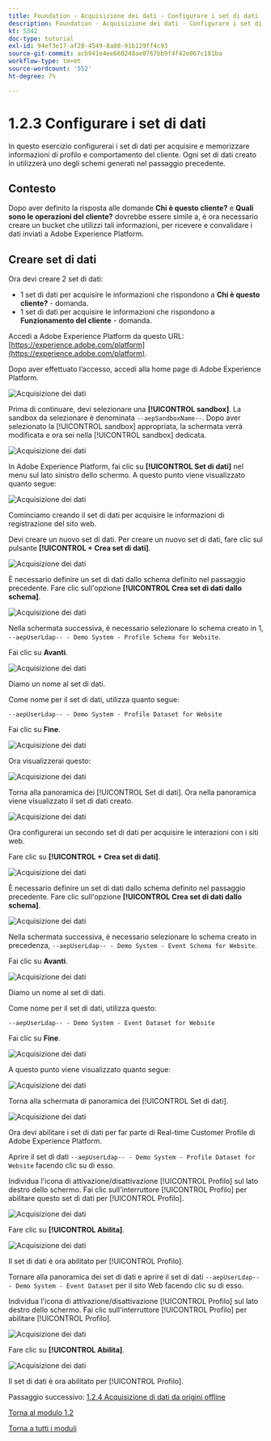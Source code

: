 ```yaml
---
title: Foundation - Acquisizione dei dati - Configurare i set di dati
description: Foundation - Acquisizione dei dati - Configurare i set di dati
kt: 5342
doc-type: tutorial
exl-id: 94ef3e17-af28-4549-8a08-91b129ff4c93
source-git-commit: acb941e4ee668248ae0767bb9f4f42e067c181ba
workflow-type: tm+mt
source-wordcount: '552'
ht-degree: 7%

---
```


# 1.2.3 Configurare i set di dati

In questo esercizio configurerai i set di dati per acquisire e memorizzare informazioni di profilo e comportamento del cliente. Ogni set di dati creato in utilizzerà uno degli schemi generati nel passaggio precedente.

## Contesto

Dopo aver definito la risposta alle domande **Chi è questo cliente?** e **Quali sono le operazioni del cliente?** dovrebbe essere simile a, è ora necessario creare un bucket che utilizzi tali informazioni, per ricevere e convalidare i dati inviati a Adobe Experience Platform.

## Creare set di dati

Ora devi creare 2 set di dati:

- 1 set di dati per acquisire le informazioni che rispondono a **Chi è questo cliente?** - domanda.
- 1 set di dati per acquisire le informazioni che rispondono a **Funzionamento del cliente** - domanda.

Accedi a Adobe Experience Platform da questo URL: [https://experience.adobe.com/platform](https://experience.adobe.com/platform).

Dopo aver effettuato l’accesso, accedi alla home page di Adobe Experience Platform.

![Acquisizione dei dati](./images/home.png)

Prima di continuare, devi selezionare una **[!UICONTROL sandbox]**. La sandbox da selezionare è denominata ``--aepSandboxName--``. Dopo aver selezionato la [!UICONTROL sandbox] appropriata, la schermata verrà modificata e ora sei nella [!UICONTROL sandbox] dedicata.

![Acquisizione dei dati](./images/sb1.png)

In Adobe Experience Platform, fai clic su **[!UICONTROL Set di dati]** nel menu sul lato sinistro dello schermo.  A questo punto viene visualizzato quanto segue:

![Acquisizione dei dati](./images/menudatasets.png)

Cominciamo creando il set di dati per acquisire le informazioni di registrazione del sito web.

Devi creare un nuovo set di dati. Per creare un nuovo set di dati, fare clic sul pulsante **[!UICONTROL + Crea set di dati]**.

![Acquisizione dei dati](./images/createdataset.png)

È necessario definire un set di dati dallo schema definito nel passaggio precedente. Fare clic sull&#39;opzione **[!UICONTROL Crea set di dati dallo schema]**.

![Acquisizione dei dati](./images/datasetfromschema.png)

Nella schermata successiva, è necessario selezionare lo schema creato in 1, `--aepUserLdap-- - Demo System - Profile Schema for Website`.

Fai clic su **Avanti**.

![Acquisizione dei dati](./images/schemaselection.png)

Diamo un nome al set di dati.

Come nome per il set di dati, utilizza quanto segue:

`--aepUserLdap-- - Demo System - Profile Dataset for Website`

Fai clic su **Fine**.

![Acquisizione dei dati](./images/datasetname.png)

Ora visualizzerai questo:

![Acquisizione dei dati](./images/dsoverview1.png)

Torna alla panoramica dei [!UICONTROL Set di dati]. Ora nella panoramica viene visualizzato il set di dati creato.

![Acquisizione dei dati](./images/dsoverview2.png)

Ora configurerai un secondo set di dati per acquisire le interazioni con i siti web.

Fare clic su **[!UICONTROL + Crea set di dati]**.

![Acquisizione dei dati](./images/createdataset.png)


È necessario definire un set di dati dallo schema definito nel passaggio precedente. Fare clic sull&#39;opzione **[!UICONTROL Crea set di dati dallo schema]**.

![Acquisizione dei dati](./images/datasetfromschema.png)

Nella schermata successiva, è necessario selezionare lo schema creato in precedenza, `--aepUserLdap-- - Demo System - Event Schema for Website`.

Fai clic su **Avanti**.

![Acquisizione dei dati](./images/schemaselectionee.png)

Diamo un nome al set di dati.

Come nome per il set di dati, utilizza questo:

`--aepUserLdap-- - Demo System - Event Dataset for Website`

Fai clic su **Fine**.

![Acquisizione dei dati](./images/datasetnameee.png)

A questo punto viene visualizzato quanto segue:

![Acquisizione dei dati](./images/finish1ee.png)

Torna alla schermata di panoramica dei [!UICONTROL Set di dati].

![Acquisizione dei dati](./images/datasetsoverview.png)

Ora devi abilitare i set di dati per far parte di Real-time Customer Profile di Adobe Experience Platform.

Aprire il set di dati `--aepUserLdap-- - Demo System - Profile Dataset for Website` facendo clic su di esso.

Individua l&#39;icona di attivazione/disattivazione [!UICONTROL Profilo] sul lato destro dello schermo.
Fai clic sull&#39;interruttore [!UICONTROL Profilo] per abilitare questo set di dati per [!UICONTROL Profilo].

![Acquisizione dei dati](./images/ds1.png)

Fare clic su **[!UICONTROL Abilita]**.

![Acquisizione dei dati](./images/ds3.png)

Il set di dati è ora abilitato per [!UICONTROL Profilo].

Tornare alla panoramica dei set di dati e aprire il set di dati `--aepUserLdap-- - Demo System - Event Dataset` per il sito Web facendo clic su di esso.

Individua l&#39;icona di attivazione/disattivazione [!UICONTROL Profilo] sul lato destro dello schermo. Fai clic sull&#39;interruttore [!UICONTROL Profilo] per abilitare [!UICONTROL Profilo].

![Acquisizione dei dati](./images/ds4.png)

Fare clic su **[!UICONTROL Abilita]**.

![Acquisizione dei dati](./images/ds5.png)

Il set di dati è ora abilitato per [!UICONTROL Profilo].

Passaggio successivo: [1.2.4 Acquisizione di dati da origini offline](./ex4.md)

[Torna al modulo 1.2](./data-ingestion.md)

[Torna a tutti i moduli](../../../overview.md)
